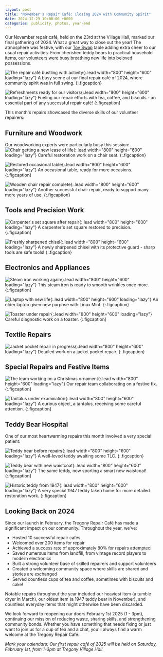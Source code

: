 ```yaml
---
layout: post
title: "November's Repair Café: Closing 2024 with Community Spirit"
date: 2024-12-29 10:00:00 +0000
categories: publicity, photos, year-end
---
```


Our November repair café, held on the 23rd at the Village Hall, marked our final gathering of 2024. What a great way to close out the year! The atmosphere was festive, with our [Toy Swap](https://www.tregonyrepaircafe.org/repair-cafe/community/sustainability/2024/10/27/unscary-repairs.html) table adding extra cheer to our usual repair activities. From cherished teddy bears to practical household items, our volunteers were busy breathing new life into beloved possessions.

![The repair café bustling with activity](/assets/novemberRepairs/cafeInFullSwing.jpeg){:.lead width="800" height="600" loading="lazy"}
A busy scene at our final repair café of 2024, where community spirit was in full swing.
{:.figcaption}

![Refreshments ready for our visitors](/assets/novemberRepairs/biscuitsOnDisplay.jpeg){:.lead width="800" height="600" loading="lazy"}
Fueling our repair efforts with tea, coffee, and biscuits - an essential part of any successful repair café!
{:.figcaption}

This month's repairs showcased the diverse skills of our volunteer repairers:

## Furniture and Woodwork

Our woodworking experts were particularly busy this session:
![Chair getting a new lease of life](/assets/novemberRepairs/chairSeatBeingRepaired.jpeg){:.lead width="800" height="600" loading="lazy"}
Careful restoration work on a chair seat.
{:.figcaption}

![Restored occasional table](/assets/novemberRepairs/repairedOccasionalTable.jpeg){:.lead width="800" height="600" loading="lazy"}
An occasional table, ready for more occasions.
{:.figcaption}

![Wooden chair repair complete](/assets/novemberRepairs/repairedWoodenChair.jpeg){:.lead width="800" height="600" loading="lazy"}
Another successful chair repair, ready to support many more years of use.
{:.figcaption}

## Tools and Precision Work
![Carpenter's set square after repair](/assets/novemberRepairs/repairedCarpentersSetSquare.jpeg){:.lead width="800" height="600" loading="lazy"}
A carpenter's set square restored to precision.
{:.figcaption}

![Freshly sharpened chisel](/assets/novemberRepairs/sharpenedChiselWithPlasticGuard.jpeg){:.lead width="800" height="600" loading="lazy"}
A newly sharpened chisel with its protective guard - sharp tools are safe tools!
{:.figcaption}

## Electronics and Appliances
![Steam iron working again](/assets/novemberRepairs/repairedSteamIron.jpeg){:.lead width="800" height="600" loading="lazy"}
This steam iron is ready to smooth wrinkles once more.
{:.figcaption}

![Laptop with new life](/assets/novemberRepairs/oldLaptopNowBootingToLinux.jpeg){:.lead width="800" height="600" loading="lazy"}
An older laptop given new purpose with Linux Mint.
{:.figcaption}

![Toaster under repair](/assets/novemberRepairs/toasterBeingRepaired.jpeg){:.lead width="800" height="600" loading="lazy"}
Careful diagnostic work on a toaster.
{:.figcaption}

## Textile Repairs
![Jacket pocket repair in progress](/assets/novemberRepairs/jacketPocketBeingRepaired.jpeg){:.lead width="800" height="600" loading="lazy"}
Detailed work on a jacket pocket repair.
{:.figcaption}

## Special Repairs and Festive Items
![The team working on a Christmas ornament](/assets/novemberRepairs/repairersHuddledAroundTheXmasOrnament.jpeg){:.lead width="800" height="600" loading="lazy"}
Our repair team collaborating on a festive fix.
{:.figcaption}

![Tantalus under examination](/assets/novemberRepairs/tantalusBeingRepaired.jpeg){:.lead width="800" height="600" loading="lazy"}
A curious object, a tantalus, receiving some careful attention.
{:.figcaption}

## Teddy Bear Hospital
One of our most heartwarming repairs this month involved a very special patient:

![Teddy bear before repairs](/assets/novemberRepairs/teddyBearBefore.jpg){:.lead width="800" height="600" loading="lazy"}
A well-loved teddy awaiting some TLC.
{:.figcaption}

![Teddy bear with new waistcoat](/assets/novemberRepairs/teddyBearAfterWaistCoat.jpeg){:.lead width="800" height="600" loading="lazy"}
The same teddy, now sporting a smart new waistcoat!
{:.figcaption}

![Historic teddy from 1947](/assets/novemberRepairs/teddyFrom1947TakenHomeForRepair.jpeg){:.lead width="800" height="600" loading="lazy"}
A very special 1947 teddy taken home for more detailed restoration work.
{:.figcaption}

## Looking Back on 2024

Since our launch in February, the Tregony Repair Café has made a significant impact on our community. Throughout the year, we've:

- Hosted 10 successful repair cafés
- Welcomed over 200 items for repair
- Achieved a success rate of approximately 80% for repairs attempted
- Saved numerous items from landfill, from vintage record players to modern electronics
- Built a strong volunteer base of skilled repairers and support volunteers
- Created a welcoming community space where skills are shared and stories are exchanged
- Served countless cups of tea and coffee, sometimes with biscuits and cake!

Notable repairs throughout the year included our heaviest item (a tumble dryer in March), our oldest item (a 1947 teddy bear in November), and countless everyday items that might otherwise have been discarded.

We look forward to reopening our doors February 1st 2025 (1 - 3pm), continuing our mission of reducing waste, sharing skills, and strengthening community bonds. Whether you have something that needs fixing or just want to join us for a cup of tea and a chat, you'll always find a warm welcome at the Tregony Repair Café.

_Mark your calendars: Our first repair café of 2025 will be held on Saturday, February 1st, from 1-3pm at Tregony Village Hall._
